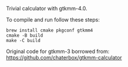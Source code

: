 Trivial calculator with gtkmm-4.0.

To compile and run follow these steps:

    brew install cmake pkgconf gtkmm4
    cmake -B build
    make -C build

Original code for gtkmm-3 borrowed from: https://github.com/chaterbox/gtkmm-calculator
